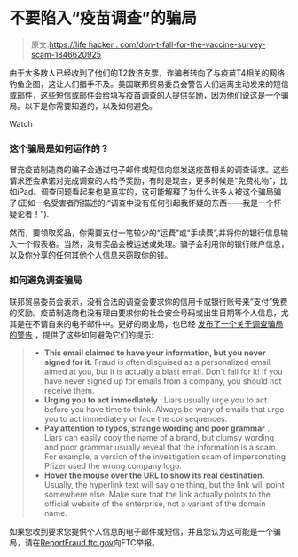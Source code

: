 # 不要陷入“疫苗调查”的骗局

> 原文:[https://life hacker . com/don-t-fall-for-the-vaccine-survey-scam-1846620925](https://lifehacker.com/don-t-fall-for-the-vaccine-survey-scam-1846620925)

由于大多数人已经收到了他们的T2救济支票，诈骗者转向了与疫苗T4相关的网络钓鱼企图，这让人们措手不及。美国联邦贸易委员会警告人们远离主动发来的短信或邮件，这些短信或邮件会给填写疫苗调查的人提供奖励，因为他们说这是一个骗局。以下是你需要知道的，以及如何避免。

Watch

### 这个骗局是如何运作的？

冒充疫苗制造商的骗子会通过电子邮件或短信向您发送疫苗相关的调查请求。这些请求还会承诺对完成调查的人给予奖励，有时是现金，更多时候是“免费礼物”，比如iPad。调查问题看起来也是真实的，这可能解释了为什么许多人被这个骗局骗了(正如一名受害者所描述的:“调查中没有任何引起我怀疑的东西——我是一个怀疑论者！”).

然而，要领取奖品，你需要支付一笔较少的“运费”或“手续费”,并将你的银行信息输入一个假表格。当然，没有奖品会被运送或处理。骗子会利用你的银行账户信息，以及你分享的任何其他个人信息来窃取你的钱。

### **如何避免调查骗局**

联邦贸易委员会表示，没有合法的调查会要求你的信用卡或银行账号来“支付”免费的奖励。疫苗制造商也没有理由要求你的社会安全号码或出生日期等个人信息，尤其是在不请自来的电子邮件中。更好的商业局，也已经 [发布了一个关于调查骗局的警告](https://www.bbb.org/article/scams/1530-scam-alert-survey-scam-is-back-with-a-covid-19-twist) ，提供了这些如何避免它们的提示:

> *   **This email claimed to have your information, but you never signed for it.** Fraud is often disguised as a personalized email aimed at you, but it is actually a blast email. Don't fall for it! If you have never signed up for emails from a company, you should not receive them.
> *   **Urging you to act immediately** : Liars usually urge you to act before you have time to think. Always be wary of emails that urge you to act immediately or face the consequences.
> *   **Pay attention to typos, strange wording and poor grammar** . Liars can easily copy the name of a brand, but clumsy wording and poor grammar usually reveal that the information is a scam. For example, a version of the investigation scam of impersonating Pfizer used the wrong company logo.
> *   **Hover the mouse over the URL to show its real destination.** Usually, the hyperlink text will say one thing, but the link will point somewhere else. Make sure that the link actually points to the official website of the enterprise, not a variant of the domain name.

如果您收到要求您提供个人信息的电子邮件或短信，并且您认为这可能是一个骗局，请在[ReportFraud.ftc.gov](https://reportfraud.ftc.gov/#/)向FTC举报。